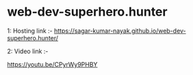 # web-dev-superhero.hunter

1: Hosting link :- 
https://sagar-kumar-nayak.github.io/web-dev-superhero.hunter/


2: Video link :- 

https://youtu.be/CPyrWy9PHBY
